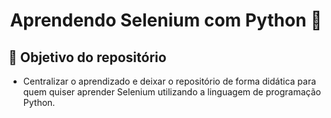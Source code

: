 <h1 align="center">Aprendendo Selenium com Python 👋</h1>

## :pushpin: Objetivo do repositório 

* Centralizar o aprendizado e deixar o repositório de forma didática para quem quiser aprender Selenium utilizando a linguagem de programação Python. 
